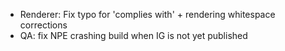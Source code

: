 * Renderer: Fix typo for 'complies with' + rendering whitespace corrections
* QA: fix NPE crashing build when IG is not yet published
